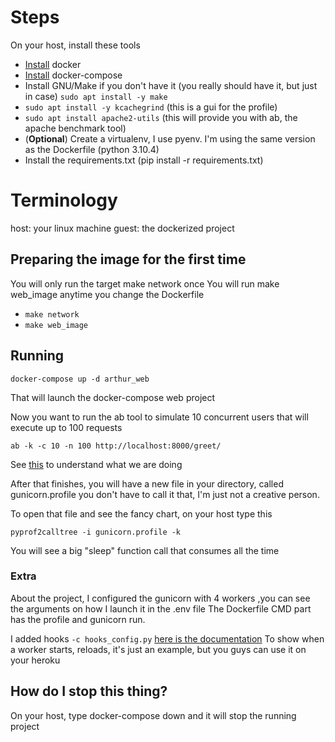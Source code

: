 # Steps

On your host, install these tools

- [Install](https://docs.docker.com/engine/install/ubuntu/) docker
- [Install](https://docs.docker.com/desktop/install/linux-install/) docker-compose
- Install GNU/Make if you don't have it (you really should have it, but just in case) `sudo apt install -y make`
- `sudo apt install -y kcachegrind` (this is a gui for the profile)
- `sudo apt install apache2-utils` (this will provide you with ab, the apache benchmark tool)
- (**Optional**) Create a virtualenv, I use pyenv. I'm using the same version as the Dockerfile (python 3.10.4)
- Install the requirements.txt (pip install -r requirements.txt)

# Terminology

host: your linux machine
guest: the dockerized project

## Preparing the image for the first time

You will only run the target make network once
You will run make web_image anytime you change the Dockerfile

- `make network`
- `make web_image`

## Running

`docker-compose up -d arthur_web`

That will launch the docker-compose web project

Now you want to run the ab tool to simulate 10 concurrent users
that will execute up to 100 requests

```ab -k -c 10 -n 100 http://localhost:8000/greet/```

See [this](https://stackoverflow.com/questions/12732182/ab-load-testing)
to understand what we are doing

After that finishes, you will have a new file in your directory, called gunicorn.profile
you don't have to call it that, I'm just not a creative person.

To open that file and see the fancy chart, on your host type this

`pyprof2calltree -i gunicorn.profile -k`

You will see a big "sleep" function call that consumes all the time

### Extra

About the project, I configured the gunicorn with 4 workers ,you can see the
arguments on how I launch it in the .env file
The Dockerfile CMD part has the profile and gunicorn run.

I added hooks `-c hooks_config.py` [here is the documentation](https://docs.gunicorn.org/en/stable/settings.html#server-hooks)
To show when a worker starts, reloads, it's just an example,
but you guys can use it on your heroku

## How do I stop this thing?

On your host, type docker-compose down and it will stop the running project
